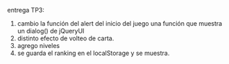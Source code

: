 entrega TP3:


1) cambio la función del alert del inicio del juego una función que muestra un dialog() de jQueryUI
2) distinto efecto de volteo de carta.
3) agrego niveles
4) se guarda el ranking en el localStorage y se muestra.
